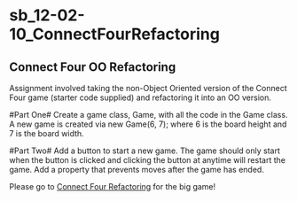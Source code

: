 # sb_12-02-10_ConnectFourRefactoring

## Connect Four OO Refactoring

Assignment involved taking the non-Object Oriented version of the Connect Four game (starter code supplied) and refactoring it into an OO version.

#Part One#
Create a game class, Game, with all the code in the Game class. 
A new game is created via
new Game(6, 7);
where 6 is the board height and 7 is the board width.

#Part Two#
Add a button to start a new game. The game should only start when the button is clicked and clicking the button at anytime will restart the game.
Add a property that prevents moves after the game has ended.

Please go to [Connect Four Refactoring](https://jimgeist.github.io/sb_12-02-10_ConnectFourRefactoring/) for the big game!
